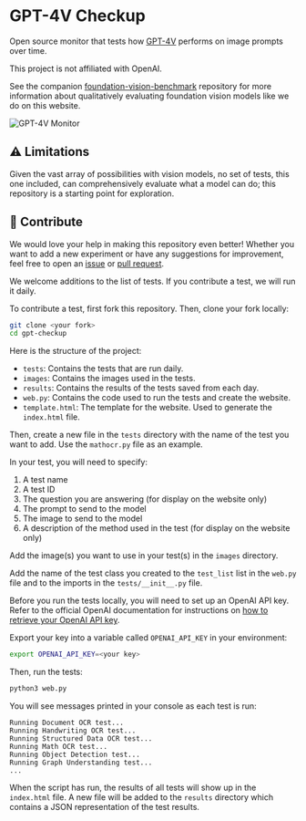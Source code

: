 # GPT-4V Checkup

Open source monitor that tests how [GPT-4V](https://openai.com/research/gpt-4v-system-card) performs on image prompts over time.

This project is not affiliated with OpenAI.

See the companion [foundation-vision-benchmark](https://github.com/roboflow/foundation-vision-benchmark) repository for more information about qualitatively evaluating foundation vision models like we do on this website.

![GPT-4V Monitor](screenshot.png)

## ⚠️ Limitations

Given the vast array of possibilities with vision models, no set of tests, this one included, can comprehensively evaluate what a model can do; this repository is a starting point for exploration.

## 🦸 Contribute

We would love your help in making this repository even better! Whether you want to
add a new experiment or have any suggestions for improvement,
feel free to open an [issue](https://github.com/roboflow/awesome-openai-vision-api-experiments/issues)
or [pull request](https://github.com/roboflow/awesome-openai-vision-api-experiments/pulls).

We welcome additions to the list of tests. If you contribute a test, we will run it daily.

To contribute a test, first fork this repository. Then, clone your fork locally:

```bash
git clone <your fork>
cd gpt-checkup
```

Here is the structure of the project:

- `tests`: Contains the tests that are run daily.
- `images`: Contains the images used in the tests.
- `results`: Contains the results of the tests saved from each day.
- `web.py`: Contains the code used to run the tests and create the website.
- `template.html`: The template for the website. Used to generate the `index.html` file.

Then, create a new file in the `tests` directory with the name of the test you want to add. Use the `mathocr.py` file as an example.

In your test, you will need to specify:

1. A test name
2. A test ID
3. The question you are answering (for display on the website only)
4. The prompt to send to the model
5. The image to send to the model
6. A description of the method used in the test (for display on the website only)

Add the image(s) you want to use in your test(s) in the `images` directory.

Add the name of the test class you created to the `test_list` list in the `web.py` file
and to the imports in the `tests/__init__.py` file.

Before you run the tests locally, you will need to set up an OpenAI API key. Refer to the official OpenAI documentation for instructions on [how to retrieve your OpenAI API key](https://help.openai.com/en/articles/4936850-where-do-i-find-my-api-key).

Export your key into a variable called `OPENAI_API_KEY` in your environment:

```bash
export OPENAI_API_KEY=<your key>
```

Then, run the tests:

```bash
python3 web.py
```

You will see messages printed in your console as each test is run:

```text
Running Document OCR test...
Running Handwriting OCR test...
Running Structured Data OCR test...
Running Math OCR test...
Running Object Detection test...
Running Graph Understanding test...
...
```

When the script has run, the results of all tests will show up in the `index.html` file. A new file will be added to the `results` directory which contains a JSON representation of the test results.